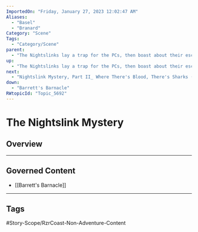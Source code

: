 ```yaml
---
ImportedOn: "Friday, January 27, 2023 12:02:47 AM"
Aliases:
  - "Basel"
  - "Branard"
Category: "Scene"
Tags:
  - "Category/Scene"
parent:
  - "The Nightslinks lay a trap for the PCs, then boast about their escape from Jalamar"
up:
  - "The Nightslinks lay a trap for the PCs, then boast about their escape from Jalamar"
next:
  - "Nightslink Mystery, Part II_ Where There's Blood, There's Sharks (RazorCoast)"
down:
  - "Barrett's Barnacle"
RWtopicId: "Topic_5692"
---
```

# The Nightslink Mystery
## Overview
---
## Governed Content
- [[Barrett's Barnacle]]


---
## Tags
#Story-Scope/RzrCoast-Non-Adventure-Content

